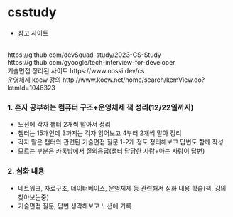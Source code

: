 # csstudy

- 참고 사이트
<br>
https://github.com/devSquad-study/2023-CS-Study
<br>
https://github.com/gyoogle/tech-interview-for-developer
<br>
기술면접 정리된 사이트
https://www.nossi.dev/cs
<br>
운영체제 kocw 강의
http://www.kocw.net/home/search/kemView.do?kemId=1046323



### 1. 혼자 공부하는 컴퓨터 구조+운영체제 책 정리(12/22일까지)

- 노션에 각자 챕터 2개씩 맡아서 정리
- 챕터는 15개인데 3까지는 각자 읽어보고 4부터 2개씩 맡아 정리
- 각자 맡은 챕터와 관련된 기술면접 질문 1-2개 정도 정리해보고 답변도 함께 작성
- 모르는 부분은 카톡방에서 질의응답(챕터 담당한 사람+아는 사람이 답변)

### 2. 심화 내용

- 네트워크, 자료구조, 데이터베이스, 운영체제 등 관련해서 심화 내용 학습(책, 강의 찾아보는중)
- 기술면접 질문, 답변 생각해보고 노션에 기록

